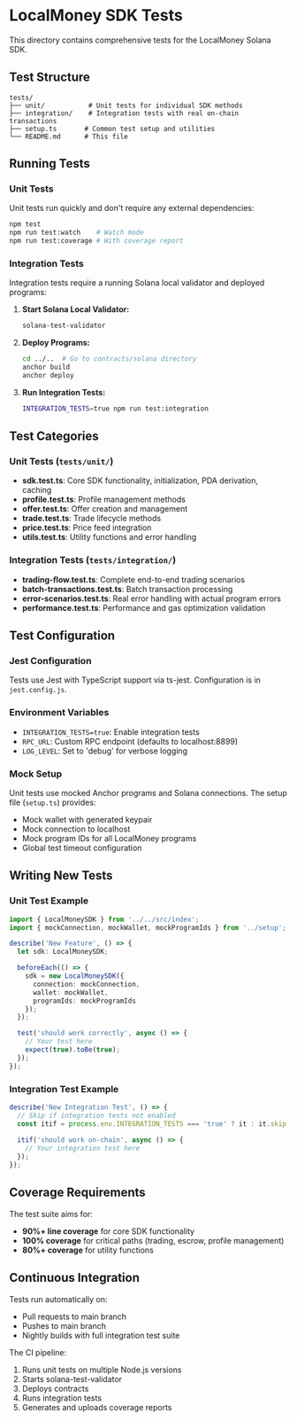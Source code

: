 # LocalMoney SDK Tests

This directory contains comprehensive tests for the LocalMoney Solana SDK.

## Test Structure

```
tests/
├── unit/           # Unit tests for individual SDK methods
├── integration/    # Integration tests with real on-chain transactions
├── setup.ts       # Common test setup and utilities
└── README.md      # This file
```

## Running Tests

### Unit Tests
Unit tests run quickly and don't require any external dependencies:

```bash
npm test
npm run test:watch    # Watch mode
npm run test:coverage # With coverage report
```

### Integration Tests
Integration tests require a running Solana local validator and deployed programs:

1. **Start Solana Local Validator:**
   ```bash
   solana-test-validator
   ```

2. **Deploy Programs:**
   ```bash
   cd ../..  # Go to contracts/solana directory
   anchor build
   anchor deploy
   ```

3. **Run Integration Tests:**
   ```bash
   INTEGRATION_TESTS=true npm run test:integration
   ```

## Test Categories

### Unit Tests (`tests/unit/`)
- **sdk.test.ts**: Core SDK functionality, initialization, PDA derivation, caching
- **profile.test.ts**: Profile management methods
- **offer.test.ts**: Offer creation and management
- **trade.test.ts**: Trade lifecycle methods
- **price.test.ts**: Price feed integration
- **utils.test.ts**: Utility functions and error handling

### Integration Tests (`tests/integration/`)
- **trading-flow.test.ts**: Complete end-to-end trading scenarios
- **batch-transactions.test.ts**: Batch transaction processing
- **error-scenarios.test.ts**: Real error handling with actual program errors
- **performance.test.ts**: Performance and gas optimization validation

## Test Configuration

### Jest Configuration
Tests use Jest with TypeScript support via ts-jest. Configuration is in `jest.config.js`.

### Environment Variables
- `INTEGRATION_TESTS=true`: Enable integration tests
- `RPC_URL`: Custom RPC endpoint (defaults to localhost:8899)
- `LOG_LEVEL`: Set to 'debug' for verbose logging

### Mock Setup
Unit tests use mocked Anchor programs and Solana connections. The setup file (`setup.ts`) provides:
- Mock wallet with generated keypair
- Mock connection to localhost
- Mock program IDs for all LocalMoney programs
- Global test timeout configuration

## Writing New Tests

### Unit Test Example
```typescript
import { LocalMoneySDK } from '../../src/index';
import { mockConnection, mockWallet, mockProgramIds } from '../setup';

describe('New Feature', () => {
  let sdk: LocalMoneySDK;

  beforeEach(() => {
    sdk = new LocalMoneySDK({
      connection: mockConnection,
      wallet: mockWallet,
      programIds: mockProgramIds
    });
  });

  test('should work correctly', async () => {
    // Your test here
    expect(true).toBe(true);
  });
});
```

### Integration Test Example
```typescript
describe('New Integration Test', () => {
  // Skip if integration tests not enabled
  const itif = process.env.INTEGRATION_TESTS === 'true' ? it : it.skip;
  
  itif('should work on-chain', async () => {
    // Your integration test here
  });
});
```

## Coverage Requirements

The test suite aims for:
- **90%+ line coverage** for core SDK functionality
- **100% coverage** for critical paths (trading, escrow, profile management)
- **80%+ coverage** for utility functions

## Continuous Integration

Tests run automatically on:
- Pull requests to main branch
- Pushes to main branch
- Nightly builds with full integration test suite

The CI pipeline:
1. Runs unit tests on multiple Node.js versions
2. Starts solana-test-validator
3. Deploys contracts
4. Runs integration tests
5. Generates and uploads coverage reports
